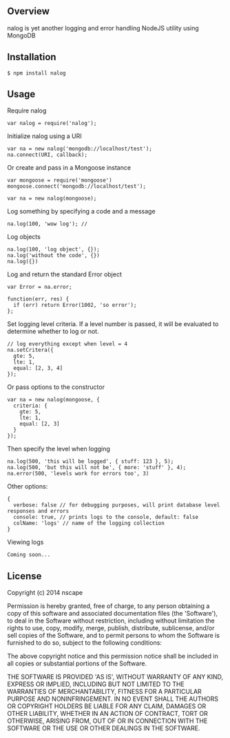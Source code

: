 ## Overview

nalog is yet another logging and error handling NodeJS utility using MongoDB

## Installation

    $ npm install nalog

## Usage

Require nalog

    var nalog = require('nalog');

Initialize nalog using a URI

    var na = new nalog('mongodb://localhost/test');
    na.connect(URI, callback);

Or create and pass in a Mongoose instance
    
    var mongoose = require('mongoose')
    mongoose.connect('mongodb://localhost/test');

    var na = new nalog(mongoose);

Log something by specifying a code and a message

    na.log(100, 'wow log'); // 

Log objects

    na.log(100, 'log object', {});
    na.log('without the code', {})
    na.log({})

Log and return the standard Error object

    var Error = na.error;

    function(err, res) {
      if (err) return Error(1002, 'so error');
    };

Set logging level criteria. If a level number is passed, it will be evaluated to determine whether to log or not.
    
    // log everything except when level = 4
    na.setCritera({
      gte: 5,
      lte: 1,
      equal: [2, 3, 4]
    });

Or pass options to the constructor
    
    var na = new nalog(mongoose, {
      criteria: {
        gte: 5,
        lte: 1,
        equal: [2, 3]
      } 
    });

Then specify the level when logging

    na.log(500, 'this will be logged', { stuff: 123 }, 5);
    na.log(500, 'but this will not be', { more: 'stuff' }, 4);
    na.error(500, 'levels work for errors too', 3)

Other options:
  
    {
      verbose: false // for debugging purposes, will print database level responses and errors
      console: true, // prints logs to the console, default: false
      colName: 'logs' // name of the logging collection
    }

Viewing logs

    Coming soon...


## License

Copyright (c) 2014 nscape

Permission is hereby granted, free of charge, to any person obtaining
a copy of this software and associated documentation files (the
'Software'), to deal in the Software without restriction, including
without limitation the rights to use, copy, modify, merge, publish,
distribute, sublicense, and/or sell copies of the Software, and to
permit persons to whom the Software is furnished to do so, subject to
the following conditions:

The above copyright notice and this permission notice shall be
included in all copies or substantial portions of the Software.

THE SOFTWARE IS PROVIDED 'AS IS', WITHOUT WARRANTY OF ANY KIND,
EXPRESS OR IMPLIED, INCLUDING BUT NOT LIMITED TO THE WARRANTIES OF
MERCHANTABILITY, FITNESS FOR A PARTICULAR PURPOSE AND NONINFRINGEMENT.
IN NO EVENT SHALL THE AUTHORS OR COPYRIGHT HOLDERS BE LIABLE FOR ANY
CLAIM, DAMAGES OR OTHER LIABILITY, WHETHER IN AN ACTION OF CONTRACT,
TORT OR OTHERWISE, ARISING FROM, OUT OF OR IN CONNECTION WITH THE
SOFTWARE OR THE USE OR OTHER DEALINGS IN THE SOFTWARE.
